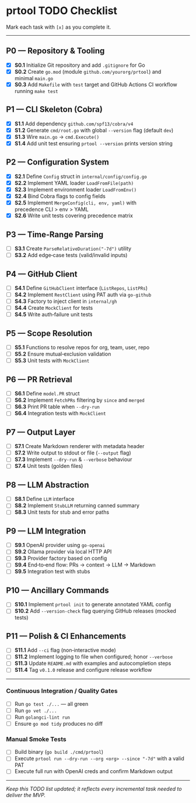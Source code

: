 # prtool TODO Checklist

Mark each task with `[x]` as you complete it.

---

## P0 — Repository & Tooling

- [x] **S0.1** Initialize Git repository and add `.gitignore` for Go
- [x] **S0.2** Create `go.mod` (module `github.com/yourorg/prtool`) and minimal `main.go`
- [x] **S0.3** Add `Makefile` with `test` target and GitHub Actions CI workflow running `make test`

## P1 — CLI Skeleton (Cobra)

- [x] **S1.1** Add dependency `github.com/spf13/cobra/v4`
- [x] **S1.2** Generate `cmd/root.go` with global `--version` flag (default `dev`)
- [x] **S1.3** Wire `main.go` → `cmd.Execute()`
- [x] **S1.4** Add unit test ensuring `prtool --version` prints version string

## P2 — Configuration System

- [x] **S2.1** Define `Config` struct in `internal/config/config.go`
- [x] **S2.2** Implement YAML loader `LoadFromFile(path)`
- [x] **S2.3** Implement environment loader `LoadFromEnv()`
- [x] **S2.4** Bind Cobra flags to config fields
- [x] **S2.5** Implement `MergeConfig(cli, env, yaml)` with precedence CLI > env > YAML
- [x] **S2.6** Write unit tests covering precedence matrix

## P3 — Time‑Range Parsing

- [ ] **S3.1** Create `ParseRelativeDuration("-7d")` utility
- [ ] **S3.2** Add edge‑case tests (valid/invalid inputs)

## P4 — GitHub Client

- [ ] **S4.1** Define `GitHubClient` interface (`ListRepos`, `ListPRs`)
- [ ] **S4.2** Implement `RestClient` using PAT auth via `go-github`
- [ ] **S4.3** Factory to inject client in `internal/gh`
- [ ] **S4.4** Create `MockClient` for tests
- [ ] **S4.5** Write auth‑failure unit tests

## P5 — Scope Resolution

- [ ] **S5.1** Functions to resolve repos for org, team, user, repo
- [ ] **S5.2** Ensure mutual‑exclusion validation
- [ ] **S5.3** Unit tests with `MockClient`

## P6 — PR Retrieval

- [ ] **S6.1** Define `model.PR` struct
- [ ] **S6.2** Implement `FetchPRs` filtering by `since` and `merged`
- [ ] **S6.3** Print PR table when `--dry-run`
- [ ] **S6.4** Integration tests with `MockClient`

## P7 — Output Layer

- [ ] **S7.1** Create Markdown renderer with metadata header
- [ ] **S7.2** Write output to stdout or file (`--output` flag)
- [ ] **S7.3** Implement `--dry-run` & `--verbose` behaviour
- [ ] **S7.4** Unit tests (golden files)

## P8 — LLM Abstraction

- [ ] **S8.1** Define `LLM` interface
- [ ] **S8.2** Implement `StubLLM` returning canned summary
- [ ] **S8.3** Unit tests for stub and error paths

## P9 — LLM Integration

- [ ] **S9.1** OpenAI provider using `go-openai`
- [ ] **S9.2** Ollama provider via local HTTP API
- [ ] **S9.3** Provider factory based on config
- [ ] **S9.4** End‑to‑end flow: PRs → context → LLM → Markdown
- [ ] **S9.5** Integration test with stubs

## P10 — Ancillary Commands

- [ ] **S10.1** Implement `prtool init` to generate annotated YAML config
- [ ] **S10.2** Add `--version-check` flag querying GitHub releases (mocked tests)

## P11 — Polish & CI Enhancements

- [ ] **S11.1** Add `--ci` flag (non‑interactive mode)
- [ ] **S11.2** Implement logging to file when configured; honor `--verbose`
- [ ] **S11.3** Update `README.md` with examples and autocompletion steps
- [ ] **S11.4** Tag `v0.1.0` release and configure release workflow

---

### Continuous Integration / Quality Gates

- [ ] Run `go test ./...` — all green
- [ ] Run `go vet ./...`
- [ ] Run `golangci-lint run`
- [ ] Ensure `go mod tidy` produces no diff

### Manual Smoke Tests

- [ ] Build binary (`go build ./cmd/prtool`)
- [ ] Execute `prtool run --dry-run --org <org> --since "-7d"` with a valid PAT
- [ ] Execute full run with OpenAI creds and confirm Markdown output

---

_Keep this TODO list updated; it reflects every incremental task needed to deliver the MVP._
